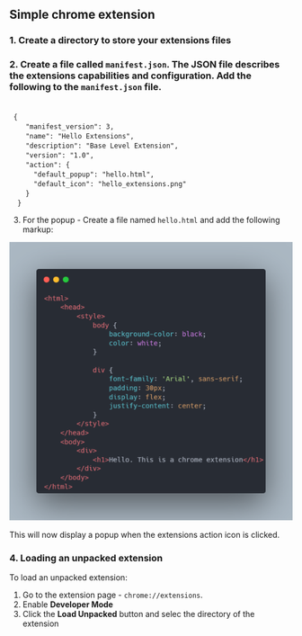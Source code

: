 ## Simple chrome extension

### 1. Create a directory to store your extensions files

### 2. Create a file called `manifest.json`. The JSON file describes the extensions capabilities and configuration. Add the following to the `manifest.json` file.
<code>
 {
    "manifest_version": 3,
    "name": "Hello Extensions",
    "description": "Base Level Extension",
    "version": "1.0",
    "action": {
      "default_popup": "hello.html",
      "default_icon": "hello_extensions.png"
    }
  }
</code>

3. For the popup - Create a file named `hello.html` and add the following markup:

![image](snippet.png)

This will now display a popup when the extensions action icon is clicked.

### 4. Loading an unpacked extension
 To load an unpacked extension:

 1. Go to the extension page - `chrome://extensions`. 
 2. Enable **Developer Mode**
 3. Click the **Load Unpacked** button and selec the directory of the extension
